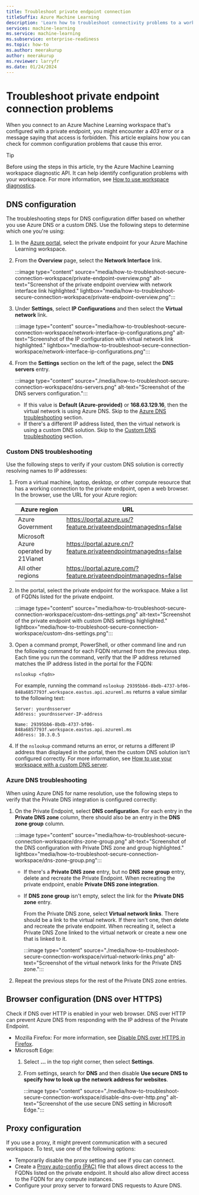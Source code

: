 ```yaml
---
title: Troubleshoot private endpoint connection
titleSuffix: Azure Machine Learning
description: 'Learn how to troubleshoot connectivity problems to a workspace that is configured with a private endpoint.'
services: machine-learning
ms.service: machine-learning
ms.subservice: enterprise-readiness
ms.topic: how-to
ms.author: meerakurup 
author: meerakurup 
ms.reviewer: larryfr
ms.date: 01/24/2024
---
```


# Troubleshoot private endpoint connection problems

When you connect to an Azure Machine Learning workspace that's configured with a private endpoint, you might encounter a *403* error or a message saying that access is forbidden. This article explains how you can check for common configuration problems that cause this error.

> [!TIP]
> Before using the steps in this article, try the Azure Machine Learning workspace diagnostic API. It can help identify configuration problems with your workspace. For more information, see [How to use workspace diagnostics](how-to-workspace-diagnostic-api.md).

## DNS configuration

The troubleshooting steps for DNS configuration differ based on whether you use Azure DNS or a custom DNS. Use the following steps to determine which one you're using:

1. In the [Azure portal](https://portal.azure.com), select the private endpoint for your Azure Machine Learning workspace.

1. From the **Overview** page, select the **Network Interface** link.

    :::image type="content" source="media/how-to-troubleshoot-secure-connection-workspace/private-endpoint-overview.png" alt-text="Screenshot of the private endpoint overview with network interface link highlighted." lightbox="media/how-to-troubleshoot-secure-connection-workspace/private-endpoint-overview.png":::

1. Under **Settings**, select **IP Configurations** and then select the **Virtual network** link.

    :::image type="content" source="media/how-to-troubleshoot-secure-connection-workspace/network-interface-ip-configurations.png" alt-text="Screenshot of the IP configuration with virtual network link highlighted." lightbox="media/how-to-troubleshoot-secure-connection-workspace/network-interface-ip-configurations.png":::

1. From the **Settings** section on the left of the page, select the **DNS servers** entry.

    :::image type="content" source="./media/how-to-troubleshoot-secure-connection-workspace/dns-servers.png" alt-text="Screenshot of the DNS servers configuration.":::

    * If this value is **Default (Azure-provided)** or **168.63.129.16**, then the virtual network is using Azure DNS. Skip to the [Azure DNS troubleshooting](#azure-dns-troubleshooting) section.
    * If there's a different IP address listed, then the virtual network is using a custom DNS solution. Skip to the [Custom DNS troubleshooting](#custom-dns-troubleshooting) section.

### Custom DNS troubleshooting

Use the following steps to verify if your custom DNS solution is correctly resolving names to IP addresses:

1. From a virtual machine, laptop, desktop, or other compute resource that has a working connection to the private endpoint, open a web browser. In the browser, use the URL for your Azure region:

    | Azure region | URL |
    | ----- | ----- |
    | Azure Government | <https://portal.azure.us/?feature.privateendpointmanagedns=false> |
    | Microsoft Azure operated by 21Vianet | <https://portal.azure.cn/?feature.privateendpointmanagedns=false> |
    | All other regions | <https://portal.azure.com/?feature.privateendpointmanagedns=false> |

1. In the portal, select the private endpoint for the workspace. Make a list of FQDNs listed for the private endpoint.

    :::image type="content" source="media/how-to-troubleshoot-secure-connection-workspace/custom-dns-settings.png" alt-text="Screenshot of the private endpoint with custom DNS settings highlighted." lightbox="media/how-to-troubleshoot-secure-connection-workspace/custom-dns-settings.png":::

1. Open a command prompt, PowerShell, or other command line and run the following command for each FQDN returned from the previous step. Each time you run the command, verify that the IP address returned matches the IP address listed in the portal for the FQDN:

    `nslookup <fqdn>`

    For example, running the command `nslookup 29395bb6-8bdb-4737-bf06-848a6857793f.workspace.eastus.api.azureml.ms` returns a value similar to the following text:

    ```output
    Server: yourdnsserver
    Address: yourdnsserver-IP-address

    Name: 29395bb6-8bdb-4737-bf06-848a6857793f.workspace.eastus.api.azureml.ms
    Address: 10.3.0.5
    ```

1. If the `nslookup` command returns an error, or returns a different IP address than displayed in the portal, then the custom DNS solution isn't configured correctly. For more information, see [How to use your workspace with a custom DNS server](how-to-custom-dns.md).

### Azure DNS troubleshooting

When using Azure DNS for name resolution, use the following steps to verify that the Private DNS integration is configured correctly:

1. On the Private Endpoint, select **DNS configuration**. For each entry in the **Private DNS zone** column, there should also be an entry in the **DNS zone group** column.

    :::image type="content" source="media/how-to-troubleshoot-secure-connection-workspace/dns-zone-group.png" alt-text="Screenshot of the DNS configuration with Private DNS zone and group highlighted." lightbox="media/how-to-troubleshoot-secure-connection-workspace/dns-zone-group.png":::

    * If there's a **Private DNS zone** entry, but no **DNS zone group** entry, delete and recreate the Private Endpoint. When recreating the private endpoint, enable **Private DNS zone integration**.
    * If **DNS zone group** isn't empty, select the link for the **Private DNS zone** entry.

        From the Private DNS zone, select **Virtual network links**. There should be a link to the virtual network. If there isn't one, then delete and recreate the private endpoint. When recreating it, select a Private DNS Zone linked to the virtual network or create a new one that is linked to it.

        :::image type="content" source="./media/how-to-troubleshoot-secure-connection-workspace/virtual-network-links.png" alt-text="Screenshot of the virtual network links for the Private DNS zone.":::

1. Repeat the previous steps for the rest of the Private DNS zone entries.

## Browser configuration (DNS over HTTPS)

Check if DNS over HTTP is enabled in your web browser. DNS over HTTP can prevent Azure DNS from responding with the IP address of the Private Endpoint.

* Mozilla Firefox: For more information, see [Disable DNS over HTTPS in Firefox](https://support.mozilla.org/en-US/kb/firefox-dns-over-https).
* Microsoft Edge:
    1. Select **...** in the top right corner, then select **Settings**.
    1. From settings, search for **DNS** and then disable **Use secure DNS to specify how to look up the network address for websites**.

        :::image type="content" source="./media/how-to-troubleshoot-secure-connection-workspace/disable-dns-over-http.png" alt-text="Screenshot of the use secure DNS setting in Microsoft Edge.":::

## Proxy configuration

If you use a proxy, it might prevent communication with a secured workspace. To test, use one of the following options:

* Temporarily disable the proxy setting and see if you can connect.
* Create a [Proxy auto-config (PAC)](https://wikipedia.org/wiki/Proxy_auto-config) file that allows direct access to the FQDNs listed on the private endpoint. It should also allow direct access to the FQDN for any compute instances.
* Configure your proxy server to forward DNS requests to Azure DNS.
